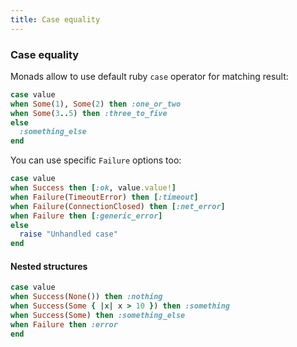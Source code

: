 ```yaml
---
title: Case equality
---
```


### Case equality

Monads allow to use default ruby `case` operator for matching result:

```ruby
case value
when Some(1), Some(2) then :one_or_two
when Some(3..5) then :three_to_five
else
  :something_else
end
```

You can use specific `Failure` options too:

```ruby
case value
when Success then [:ok, value.value!]
when Failure(TimeoutError) then [:timeout]
when Failure(ConnectionClosed) then [:net_error]
when Failure then [:generic_error]
else
  raise "Unhandled case"
end
```

#### Nested structures

```ruby
case value
when Success(None()) then :nothing
when Success(Some { |x| x > 10 }) then :something
when Success(Some) then :something_else
when Failure then :error
end
```
